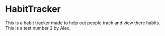 # HabitTracker
This is a habit tracker made to help out people track and view there habits. 
This is a test number 2 by Alex.